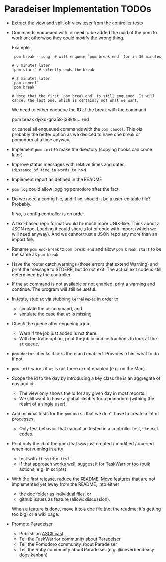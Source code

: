 # Paradeiser Implementation TODOs

* Extract the view and split off view tests from the controller tests

* Commands enqueued with `at` need to be added the uuid of the pom to work on; otherwise they could modify the wrong thing.

  Example:

      `pom break --long` # will enqueue `pom break end` for in 30 minutes

      # 5 minutes later
      `pom start` # silently ends the break

      # 2 minutes later
      `pom cancel`
      `pom break`

      # Note that the first `pom break end` is still enqueued. It will cancel the last one, which is certainly not what we want.

  We need to either enqueue the ID of the break with the command

    pom break djvkd-gn358-j38kfk... end

  or cancel all enqueued commands with the `pom cancel`. This ois probably the better option as we deciced to have one break or pomodoro at a time anyway.

* Implement `pom init` to make the directory (copying hooks can come later)

* Improve status messages with relative times and dates (`distance_of_time_in_words_to_now`)

* Implement report as defined in the README

* `pom log` could allow logging pomodoro after the fact.

* Do we need a config file, and if so, should it be a user-editable file? Probably.

  If so, a config controller is on order.

* A text-based repo format would be much more UNIX-like. Think about a JSON repo. Loading it could share a lot of code with import (which we will need anyway). And we cannot trust a JSON repo any more than an import file.

* Rename `pom end-break` to `pom break end` and allow `pom break start` to be the same as `pom break`

* Have the router catch warnings (those errors that extend Warning) and print the message to STDERR, but do not exit. The actual exit code is still determined by the controller.

* If the `at` command is not available or not enabled, print a warning and continue. The program will still be useful.

* In tests, stub `at` via stubbing `Kernel#exec` in order to
  - simulate the `at` command, and
  - simulate the case that `at` is missing

* Check the queue after enqueing a job.
  - Warn if the job just added is not there.
  - With the trace option, print the job id and instructions to look at the `at` queue.

* `pom doctor` checks if `at` is there and enabled. Provides a hint what to do if not.

* `pom init` warns if `at` is not there or not enabled (e.g. on the Mac)

* Scope the id to the day by introducing a key class the is an aggregate of day and id.
  - The view only shows the id for any given day in most reports.
  - We still want to have a global identity for a pomodoro (withing the realm of a single user).

* Add minimal tests for the `pom` bin so that we don't have to create a lot of processes.
  - Only test behavior that cannot be tested in a controller test, like exit codes.

* Print only the id of the pom that was just created / modified / queried when not running in a tty
  - test with `if $stdin.tty?`
  - If that approach works well, suggest it for TaskWarrior too (bulk actions, e.g. In scripts)

* With the first release, reduce the README. Move features that are not implemented yet away from the README, into either
  - the doc folder as individual files, or
  - github issues as feature (allows discussion).

  When a feature is done, move it to a doc file (not the readme; it's getting too big) or a wiki page.

* Promote Paradeiser
  - Publish an [ASCII cast](http://ascii.io/)
  - Tell the TaskWarrior community about Paradeiser
  - Tell the Pomodoro community about Paradeiser
  - Tell the Ruby community about Paradeiser (e.g. @neverbendeasy does kanban)
